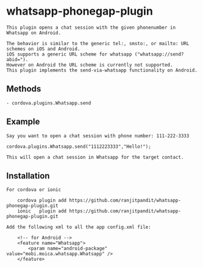 whatsapp-phonegap-plugin
========================
    This plugin opens a chat session with the given phonenumber in Whatsapp on Android.

    The behavior is similar to the generic tel:, smsto:, or mailto: URL schemes on iOS and Android.
    iOS supports a generic URL scheme for whatsapp ("whatsapp://send?abid=").
    However on Android the URL scheme is currently not supported.
    This plugin implements the send-via-whatsapp functionality on Android.


Methods
-------

    - cordova.plugins.Whatsapp.send

Example
-------
    Say you want to open a chat session with phone number: 111-222-3333

    cordova.plugins.Whatsapp.send("1112223333","Hello!");

    This will open a chat session in Whatsapp for the target contact.

Installation
------------

    For cordova or ionic

        cordova plugin add https://github.com/ranjitpandit/whatsapp-phonegap-plugin.git
        ionic   plugin add https://github.com/ranjitpandit/whatsapp-phonegap-plugin.git

    Add the following xml to all the app config.xml file:

        <!-- for Android -->
        <feature name="Whatsapp">
            <param name="android-package" value="mobi.moica.whatsapp.Whatsapp" />
        </feature>
